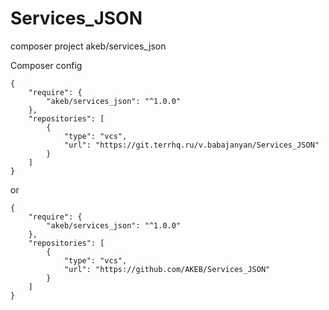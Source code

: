 # Services_JSON

composer project akeb/services_json

Composer config
```
{
	"require": {
		"akeb/services_json": "^1.0.0"
	},
	"repositories": [
		{
			"type": "vcs",
			"url": "https://git.terrhq.ru/v.babajanyan/Services_JSON"
		}
	]
}
```

or

```
{
	"require": {
		"akeb/services_json": "^1.0.0"
	},
	"repositories": [
		{
			"type": "vcs",
			"url": "https://github.com/AKEB/Services_JSON"
		}
	]
}
```